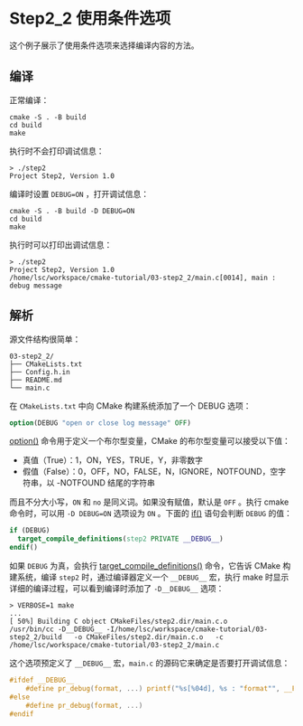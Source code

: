 # Step2_2 使用条件选项

这个例子展示了使用条件选项来选择编译内容的方法。

## 编译

正常编译：

```
cmake -S . -B build
cd build
make
```

执行时不会打印调试信息：

```
> ./step2
Project Step2, Version 1.0
```

编译时设置 `DEBUG=ON` ，打开调试信息：

```
cmake -S . -B build -D DEBUG=ON
cd build
make
```

执行时可以打印出调试信息：

```
> ./step2
Project Step2, Version 1.0
/home/lsc/workspace/cmake-tutorial/03-step2_2/main.c[0014], main : debug message
```

## 解析

源文件结构很简单：

```
03-step2_2/
├── CMakeLists.txt
├── Config.h.in
├── README.md
└── main.c
```

在 `CMakeLists.txt` 中向 CMake 构建系统添加了一个 DEBUG 选项：

``` cmake
option(DEBUG "open or close log message" OFF)
```

[option()](https://cmake.org/cmake/help/latest/command/option.html) 命令用于定义一个布尔型变量，CMake 的布尔型变量可以接受以下值：

- 真值（True）：1，ON，YES，TRUE，Y，非零数字
- 假值（False）：0，OFF，NO，FALSE，N，IGNORE，NOTFOUND，空字符串，以 -NOTFOUND 结尾的字符串

而且不分大小写，`ON` 和 `no` 是同义词。如果没有赋值，默认是 `OFF` 。执行 cmake 命令时，可以用 `-D DEBUG=ON` 选项设为 `ON` 。下面的 [if()](https://cmake.org/cmake/help/latest/command/if.html) 语句会判断 `DEBUG` 的值：

``` cmake
if (DEBUG)
  target_compile_definitions(step2 PRIVATE __DEBUG__)
endif()
```

如果 `DEBUG` 为真，会执行 [target_compile_definitions()](https://cmake.org/cmake/help/latest/command/target_compile_definitions.html) 命令，它告诉 CMake 构建系统，编译 `step2` 时，通过编译器定义一个 `__DEBUG__` 宏，执行 make 时显示详细的编译过程，可以看到编译时添加了 `-D__DEBUG__` 选项：

```
> VERBOSE=1 make
...
[ 50%] Building C object CMakeFiles/step2.dir/main.c.o
/usr/bin/cc -D__DEBUG__ -I/home/lsc/workspace/cmake-tutorial/03-step2_2/build   -o CMakeFiles/step2.dir/main.c.o   -c /home/lsc/workspace/cmake-tutorial/03-step2_2/main.c
```

这个选项预定义了 `__DEBUG__` 宏，`main.c` 的源码它来确定是否要打开调试信息：

``` C
#ifdef __DEBUG__
    #define pr_debug(format, ...) printf("%s[%04d], %s : "format"", __FILE__, __LINE__, __FUNCTION__, ##__VA_ARGS__)
#else
    #define pr_debug(format, ...)
#endif
```
